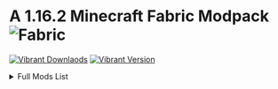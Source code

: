 # A 1.16.2 Minecraft Fabric Modpack ![Fabric](https://avatars1.githubusercontent.com/u/21025855?s=28&v=4)

[![Vibrant Downlaods](http://cf.way2muchnoise.eu/full_405749_Downloads.svg "Vibrant")](https://minecraft.curseforge.com/projects/vibrant) [![Vibrant Version](https://cf.way2muchnoise.eu/versions/405749.svg "Vibrant")](https://minecraft.curseforge.com/projects/vibrant)


<details>
  <summary>Full Mods List</summary>

> * Mods to be Listed Here...

</details>